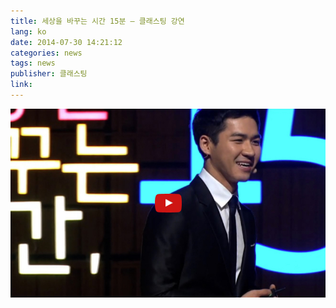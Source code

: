 ```yaml
---
title: 세상을 바꾸는 시간 15분 – 클래스팅 강연
lang: ko
date: 2014-07-30 14:21:12
categories: news
tags: news
publisher: 클래스팅
link:
---
```

<!-- more -->
[![](/images/posts/140730_30mins.jpg)](https://www.youtube.com/watch?v=QvkuvCS96m4)
